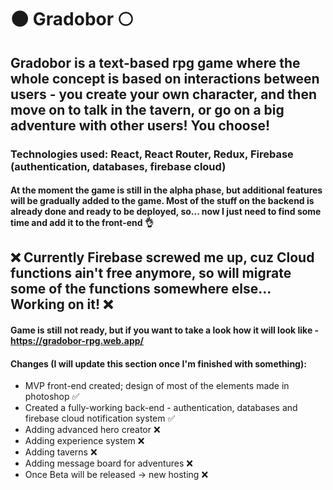 #   :new_moon: Gradobor  :full_moon:

## Gradobor is a text-based rpg game where the whole concept is based on interactions between users - you create your own character, and then move on to talk in the tavern, or go on a big adventure with other users! You choose!

### Technologies used: React, React Router, Redux, Firebase (authentication, databases, firebase cloud)

#### At the moment the game is still in the alpha phase, but additional features will be gradually added to the game. Most of the stuff on the backend is already done and ready to be deployed, so... now I just need to find some time and add it to the front-end  :ok_hand:

## :x: Currently Firebase screwed me up, cuz Cloud functions ain't free anymore, so will migrate some of the functions somewhere else... Working on it! :x:

#### Game is still not ready, but if you want to take a look how it will look like - https://gradobor-rpg.web.app/


#### Changes (I will update this section once I'm finished with something):


* MVP front-end created; design of most of the elements made in photoshop  :white_check_mark:
* Created a fully-working back-end - authentication, databases and firebase cloud notification system  :white_check_mark:
* Adding advanced hero creator  :x:
* Adding experience system  :x:
* Adding taverns  :x:
* Adding message board for adventures  :x:
* Once Beta will be released -> new hosting  :x:
